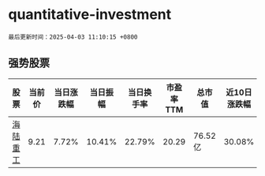 # quantitative-investment

`最后更新时间：2025-04-03 11:10:15 +0800`

## 强势股票

|股票|当前价|当日涨跌幅|当日振幅|当日换手率|市盈率TTM|总市值|近10日涨跌幅|
|----|----|----|----|----|----|----|----|
|[海陆重工](https://xueqiu.com/S/SZ002255)|9.21|7.72%|10.41%|22.79%|20.29|76.52亿|30.08%|
